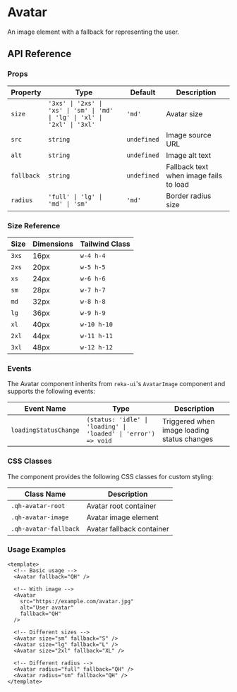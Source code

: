 # Avatar
An image element with a fallback for representing the user.

<script setup>
import { Avatar } from 'qh-ui'
</script>

<ComponentPreview name="AvatarDemo">
  <div class="flex gap-2">
    <Avatar
      size="2xl"
      fallback="QH"
    />
    <Avatar
      size="2xl"
      radius="full"
    />
  </div>
</ComponentPreview>

## API Reference

### Props

| Property | Type | Default | Description |
| --- | --- | --- | --- |
| `size` | `'3xs' \| '2xs' \| 'xs' \| 'sm' \| 'md' \| 'lg' \| 'xl' \| '2xl' \| '3xl'` | `'md'` | Avatar size |
| `src` | `string` | `undefined` | Image source URL |
| `alt` | `string` | `undefined` | Image alt text |
| `fallback` | `string` | `undefined` | Fallback text when image fails to load |
| `radius` | `'full' \| 'lg' \| 'md' \| 'sm'` | `'md'` | Border radius size |

### Size Reference

| Size | Dimensions | Tailwind Class |
| --- | --- | --- |
| `3xs` | 16px | `w-4 h-4` |
| `2xs` | 20px | `w-5 h-5` |
| `xs` | 24px | `w-6 h-6` |
| `sm` | 28px | `w-7 h-7` |
| `md` | 32px | `w-8 h-8` |
| `lg` | 36px | `w-9 h-9` |
| `xl` | 40px | `w-10 h-10` |
| `2xl` | 44px | `w-11 h-11` |
| `3xl` | 48px | `w-12 h-12` |

### Events

The Avatar component inherits from `reka-ui`'s `AvatarImage` component and supports the following events:

| Event Name | Type | Description |
| --- | --- | --- |
| `loadingStatusChange` | `(status: 'idle' \| 'loading' \| 'loaded' \| 'error') => void` | Triggered when image loading status changes |

### CSS Classes

The component provides the following CSS classes for custom styling:

| Class Name | Description |
| --- | --- |
| `.qh-avatar-root` | Avatar root container |
| `.qh-avatar-image` | Avatar image element |
| `.qh-avatar-fallback` | Avatar fallback container |

### Usage Examples

```vue
<template>
  <!-- Basic usage -->
  <Avatar fallback="QH" />

  <!-- With image -->
  <Avatar
    src="https://example.com/avatar.jpg"
    alt="User avatar"
    fallback="QH"
  />

  <!-- Different sizes -->
  <Avatar size="sm" fallback="S" />
  <Avatar size="lg" fallback="L" />
  <Avatar size="2xl" fallback="XL" />

  <!-- Different radius -->
  <Avatar radius="full" fallback="QH" />
  <Avatar radius="sm" fallback="QH" />
</template>
```
